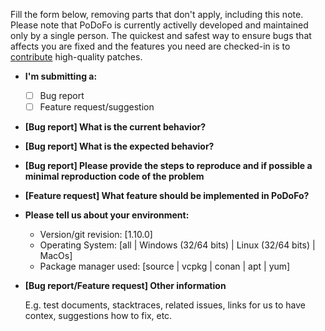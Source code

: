 Fill the form below, removing parts that don't apply, including this note.
Please note that PoDoFo is currently activelly developed and maintained only
by a single person. The quickest and safest way to ensure bugs that
affects you are fixed and the features you need are checked-in is to
[contribute](https://github.com/podofo/podofo#contributions) high-quality patches.

* **I'm submitting a:**
  - [ ] Bug report
  - [ ] Feature request/suggestion

* **[Bug report] What is the current behavior?**

* **[Bug report] What is the expected behavior?**

* **[Bug report] Please provide the steps to reproduce and if possible a minimal reproduction code of the problem**

* **[Feature request] What feature should be implemented in PoDoFo?**

* **Please tell us about your environment:**
  
  - Version/git revision: [1.10.0]
  - Operating System: [all | Windows (32/64 bits) | Linux (32/64 bits) | MacOs]
  - Package manager used: [source | vcpkg | conan | apt | yum]

* **[Bug report/Feature request] Other information**

  E.g. test documents, stacktraces, related issues, links for us to have contex, suggestions how to fix, etc.
